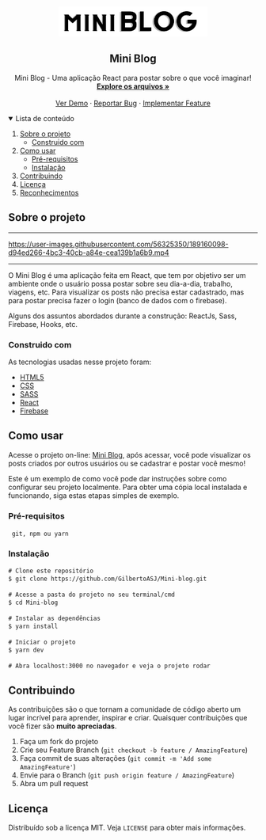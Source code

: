 
<!-- PROJECT LOGO -->
<br />
<p align="center">
  <a href="https://github.com/GilbertoASJ/Mini-blog">
    <img 
      src="https://raw.githubusercontent.com/GilbertoASJ/Mini-blog/81df65859c800ad32c630691bc3fa39f211f1c02/src/assets/logo-black.svg" 
      alt="Logo Mini blog"
      height="60" 
    >
  </a>

  <h2 align="center">Mini Blog</h2>

  <p align="center">
    Mini Blog - Uma aplicação React para postar sobre o que você imaginar!
    <br />
    <a href="https://github.com/GilbertoASJ/Mini-blog"><strong>Explore os arquivos »</strong></a>
    <br />
    <br />
    <a href="https://github.com/GilbertoASJ/Mini-blog">Ver Demo</a>
    ·
    <a href="https://github.com/GilbertoASJ/Mini-blog/issues">Reportar Bug</a>
    ·
    <a href="https://github.com/GilbertoASJ/Mini-blog/issues">Implementar Feature</a>
  </p>
</p>

<!-- TABLE OF CONTENTS -->
<details open="open">
  <summary>Lista de conteúdo</summary>
  <ol>
    <li>
      <a href="#Sobre-o-projeto">Sobre o projeto</a>
      <ul>
        <li><a href="#Construido-com">Construido com</a></li>
      </ul>
    </li>
    <li>
      <a href="#Como-usar">Como usar</a>
      <ul>
        <li><a href="#Pré-requisitos">Pré-requisitos</a></li>
        <li><a href="#Instalação">Instalação</a></li>
      </ul>
    </li>
    <li><a href="#Contribuindo">Contribuindo</a></li>
    <li><a href="#Licença">Licença</a></li>
    <li><a href="#Reconhecimentos">Reconhecimentos</a></li>
  </ol>
</details>

<!-- ABOUT THE PROJECT -->
## Sobre o projeto

<hr>

https://user-images.githubusercontent.com/56325350/189160098-d94ed266-4bc3-40cb-a84e-cea139b1a6b9.mp4

<hr>

O Mini Blog é uma aplicação feita em React, que tem por objetivo ser um ambiente onde o usuário possa postar sobre seu dia-a-dia, trabalho, viagens, etc.
Para visualizar os posts não precisa estar cadastrado, mas para postar precisa fazer o login (banco de dados com o firebase).

Alguns dos assuntos abordados durante a construção: ReactJs, Sass, Firebase, Hooks, etc.

### Construido com

As tecnologias usadas nesse projeto foram:
* [HTML5](https://developer.mozilla.org/pt-BR/docs/Web/Guide/HTML/HTML5)
* [CSS](https://developer.mozilla.org/pt-BR/docs/Web/CSS)
* [SASS](https://sass-lang.com/)
* [React](https://pt-br.reactjs.org/)
* [Firebase](https://firebase.google.com/)

<!-- GETTING STARTED -->
## Como usar

Acesse o projeto on-line: <a href="https://mini-blog-gilbertoasj.vercel.app/" target="blank_">Mini Blog</a>, após acessar, você pode visualizar os posts criados por outros usuários ou se cadastrar e postar você mesmo!

Este é um exemplo de como você pode dar instruções sobre como configurar seu projeto localmente. Para obter uma cópia local instalada e funcionando, siga estas etapas simples de exemplo.

### Pré-requisitos

``` git, npm ou yarn```

### Instalação

```
# Clone este repositório
$ git clone https://github.com/GilbertoASJ/Mini-blog.git

# Acesse a pasta do projeto no seu terminal/cmd
$ cd Mini-blog

# Instalar as dependências
$ yarn install

# Iniciar o projeto
$ yarn dev

# Abra localhost:3000 no navegador e veja o projeto rodar
```

<!-- CONTRIBUTING -->
## Contribuindo

As contribuições são o que tornam a comunidade de código aberto um lugar incrível para aprender, inspirar e criar. Quaisquer contribuições que você fizer são **muito apreciadas**.

1. Faça um fork do projeto
2. Crie seu Feature Branch (`git checkout -b feature / AmazingFeature`)
3. Faça commit de suas alterações (`git commit -m 'Add some AmazingFeature'`)
4. Envie para o Branch (`git push origin feature / AmazingFeature`)
5. Abra um pull request

<!-- LICENSE -->
## Licença

Distribuído sob a licença MIT. Veja `LICENSE` para obter mais informações.
